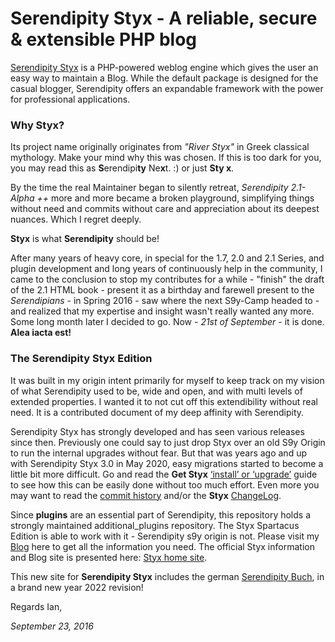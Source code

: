 # Serendipity Styx - A reliable, secure & extensible PHP blog

[Serendipity Styx](https://ophian.github.io/) is a PHP-powered weblog engine which gives the user an easy way to maintain a Blog. While the default package is designed for the casual blogger, Serendipity offers an expandable framework with the power for professional applications.

### Why Styx?
Its project name originally originates from *"River Styx"* in Greek classical mythology. Make your mind why this was chosen.
If this is too dark for you, you may read this as **S**erendipi**ty** Ne**x**t. :) or just **Sty x**.

By the time the real Maintainer began to silently retreat, *Serendipity 2.1-Alpha ++* more and more became a broken playground, simplifying things without need and commits without care and appreciation about its deepest nuances. Which I regret deeply.

**Styx** is what **Serendipity** should be!

After many years of heavy core, in special for the 1.7, 2.0 and 2.1 Series, and plugin development and long years of continuously help in the community, I came to the conclusion to stop my contributes for a while - "finish" the draft of the 2.1 HTML book - present it as a birthday and farewell present to the *Serendipians* - in Spring 2016 - saw where the next S9y-Camp headed to - and realized that my expertise and insight wasn't really wanted any more. Some long month later I decided to go. Now - *21st of September* - it is done. **Alea iacta est!**

### The Serendipity Styx Edition

It was built in my origin intent primarily for myself to keep track on my vision of what Serendipity used to be, wide and open, and with multi levels of extended properties. I wanted it to not cut off this extendibility without real need. It is a contributed document of my deep affinity with Serendipity.

Serendipity Styx has strongly developed and has seen various releases since then. Previously one could say to just drop Styx over an old S9y Origin to run the internal upgrades without fear. But that was years ago and up with Serendipity Styx 3.0 in May 2020, easy migrations started to become a little bit more difficult. Go and read the <strong>Get Styx</strong> [‘install’ or ‘upgrade’](https://ophian.github.io/hc/en/installation.html#user-content-the-important-upgraders-howto---step-by-step-guide) guide to see how this can be easily done without too much effort. Even more you may want to read the [commit history](https://github.com/ophian/styx/commits/master) and/or the <strong>Styx</strong> [ChangeLog](https://github.com/ophian/styx/blob/master/docs/NEWS).

Since **plugins** are an essential part of Serendipity, this repository holds a strongly maintained additional_plugins repository. The Styx Spartacus Edition is able to work with it - Serendipity s9y origin is not. Please visit my [Blog](https://ophian.github.io/blog/) here to get all the information you need. The official Styx information and Blog site is presented here: [Styx home site](https://ophian.github.io/).

This new site for **Serendipity Styx** includes the german [Serendipity Buch](https://ophian.github.io/book/), in a brand new year 2022 revision!

Regards Ian,

_September 23, 2016_
